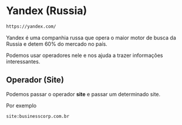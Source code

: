 # Yandex (Russia)
```sh
https://yandex.com/
```

Yandex é uma companhia russa que opera o maior motor de busca da Russia e detem 60% do mercado no país.

Podemos usar operadores nele e nos ajuda a trazer informações interessantes.

## Operador (Site)
Podemos passar o operador **site** e passar um determinado site.

Por exemplo
```sh
site:businesscorp.com.br
```